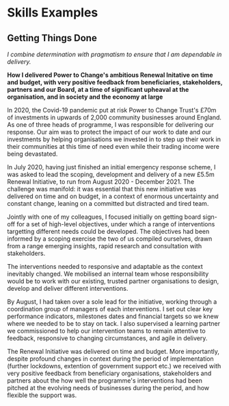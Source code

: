 # Skills Examples

## Getting Things Done

_I combine determination with pragmatism to ensure that I am dependable in delivery._

**How I delivered Power to Change's ambitious Renewal Initative on time and budget, with very positive feedback from beneficiaries, stakeholders, partners and our Board, at a time of significant upheaval at the organisation, and in society and the economy at large**

In 2020, the Covid-19 pandemic put at risk Power to Change Trust's £70m of investments in upwards of 2,000 community businesses around England. As one of three heads of programme, I was responsible for delivering our response. Our aim was to protect the impact of our work to date and our investments by helping organisations we invested in to step up their work in their communities at this time of need even while their trading income were being devastated.

In July 2020, having just finished an initial emergency response scheme, I was asked to lead the scoping, development and delivery of a new £5.5m Renewal Initiative, to run from August 2020 - December 2021. The challenge was manifold: it was essential that this new initiative was delivered on time and on budget, in a context of enormous uncertainty and constant change, leaning on a committed but distracted and tired team.

Jointly with one of my colleagues, I focused initially on getting board sign-off for a set of high-level objectives, under which a range of interventions targetting different needs could be developed. The objectives had been informed by a scoping exercise the two of us compiled ourselves, drawn from a range emerging insights, rapid research and consultation with stakeholders.

The interventions needed to responsive and adaptable as the context inevitably changed. We mobilised an internal team whose responsibility would be to work with our existing, trusted partner organisations to design, develop and deliver different interventions.

By August, I had taken over a sole lead for the initiative, working through a coordination group of managers of each interventions. I set out clear key performance indicators, milestones dates and financial targets so we knew where we needed to be to stay on tack. I also supervised a learning partner we commissioned to help our intervention teams to remain attentive to feedback, responsive to changing circumstances, and agile in delivery.

The Renewal Initiative was delivered on time and budget. More importantly, despite profound changes in context during the period of implementation (further lockdowns, extention of government support etc.) we received with very positive feedback from beneficiary organisations, stakeholders and partners about the how well the programme's interventions had been pitched at the evolving needs of businesses during the period, and how flexible the support was.
